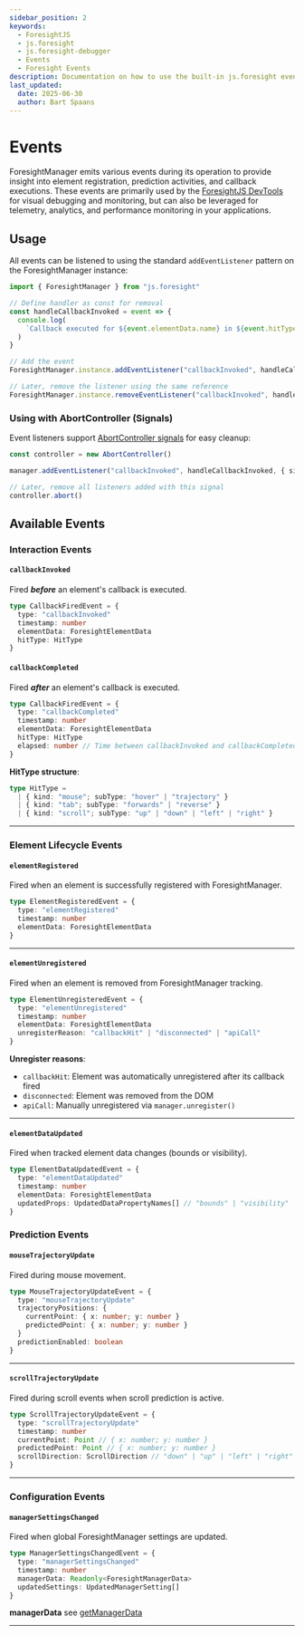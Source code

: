 ```yaml
---
sidebar_position: 2
keywords:
  - ForesightJS
  - js.foresight
  - js.foresight-debugger
  - Events
  - Foresight Events
description: Documentation on how to use the built-in js.foresight events
last_updated:
  date: 2025-06-30
  author: Bart Spaans
---
```


# Events

ForesightManager emits various events during its operation to provide insight into element registration, prediction activities, and callback executions. These events are primarily used by the [ForesightJS DevTools](/docs/getting_started/development_tools) for visual debugging and monitoring, but can also be leveraged for telemetry, analytics, and performance monitoring in your applications.

## Usage

All events can be listened to using the standard `addEventListener` pattern on the ForesightManager instance:

```typescript
import { ForesightManager } from "js.foresight"

// Define handler as const for removal
const handleCallbackInvoked = event => {
  console.log(
    `Callback executed for ${event.elementData.name} in ${event.hitType.kind} mode, which took ${event.elapsed} ms`
  )
}

// Add the event
ForesightManager.instance.addEventListener("callbackInvoked", handleCallbackInvoked)

// Later, remove the listener using the same reference
ForesightManager.instance.removeEventListener("callbackInvoked", handleCallbackInvoked)
```

### Using with AbortController (Signals)

Event listeners support [AbortController signals](https://developer.mozilla.org/en-US/docs/Web/API/AbortController) for easy cleanup:

```typescript
const controller = new AbortController()

manager.addEventListener("callbackInvoked", handleCallbackInvoked, { signal: controller.signal })

// Later, remove all listeners added with this signal
controller.abort()
```

## Available Events

### Interaction Events

#### `callbackInvoked`

Fired **_before_** an element's callback is executed.

```typescript
type CallbackFiredEvent = {
  type: "callbackInvoked"
  timestamp: number
  elementData: ForesightElementData
  hitType: HitType
}
```

#### `callbackCompleted`

Fired **_after_** an element's callback is executed.

```typescript
type CallbackFiredEvent = {
  type: "callbackCompleted"
  timestamp: number
  elementData: ForesightElementData
  hitType: HitType
  elapsed: number // Time between callbackInvoked and callbackCompleted
}
```

**HitType structure**:

```typescript
type HitType =
  | { kind: "mouse"; subType: "hover" | "trajectory" }
  | { kind: "tab"; subType: "forwards" | "reverse" }
  | { kind: "scroll"; subType: "up" | "down" | "left" | "right" }
```

---

### Element Lifecycle Events

#### `elementRegistered`

Fired when an element is successfully registered with ForesightManager.

```typescript
type ElementRegisteredEvent = {
  type: "elementRegistered"
  timestamp: number
  elementData: ForesightElementData
}
```

---

#### `elementUnregistered`

Fired when an element is removed from ForesightManager tracking.

```typescript
type ElementUnregisteredEvent = {
  type: "elementUnregistered"
  timestamp: number
  elementData: ForesightElementData
  unregisterReason: "callbackHit" | "disconnected" | "apiCall"
}
```

**Unregister reasons**:

- `callbackHit`: Element was automatically unregistered after its callback fired
- `disconnected`: Element was removed from the DOM
- `apiCall`: Manually unregistered via `manager.unregister()`

---

#### `elementDataUpdated`

Fired when tracked element data changes (bounds or visibility).

```typescript
type ElementDataUpdatedEvent = {
  type: "elementDataUpdated"
  timestamp: number
  elementData: ForesightElementData
  updatedProps: UpdatedDataPropertyNames[] // "bounds" | "visibility"
}
```

### Prediction Events

#### `mouseTrajectoryUpdate`

Fired during mouse movement.

```typescript
type MouseTrajectoryUpdateEvent = {
  type: "mouseTrajectoryUpdate"
  trajectoryPositions: {
    currentPoint: { x: number; y: number }
    predictedPoint: { x: number; y: number }
  }
  predictionEnabled: boolean
}
```

---

#### `scrollTrajectoryUpdate`

Fired during scroll events when scroll prediction is active.

```typescript
type ScrollTrajectoryUpdateEvent = {
  type: "scrollTrajectoryUpdate"
  timestamp: number
  currentPoint: Point // { x: number; y: number }
  predictedPoint: Point // { x: number; y: number }
  scrollDirection: ScrollDirection // "down" | "up" | "left" | "right"
}
```

---

### Configuration Events

#### `managerSettingsChanged`

Fired when global ForesightManager settings are updated.

```typescript
type ManagerSettingsChangedEvent = {
  type: "managerSettingsChanged"
  timestamp: number
  managerData: Readonly<ForesightManagerData>
  updatedSettings: UpdatedManagerSetting[]
}
```

**managerData**
see [getManagerData](/docs/getting_started/Static_Properties#foresightmanagerinstancegetmanagerdata)

---

